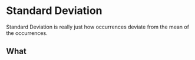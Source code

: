 # Standard Deviation
Standard Deviation is really just how occurrences deviate from the mean of the occurrences.
## What
